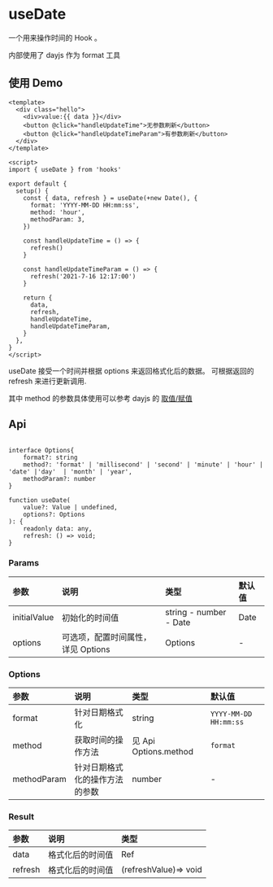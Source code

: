 # useDate

一个用来操作时间的 Hook 。

内部使用了 dayjs 作为 format 工具

## 使用 Demo

```vue
<template>
  <div class="hello">
    <div>value:{{ data }}</div>
    <button @click="handleUpdateTime">无参数刷新</button>
    <button @click="handleUpdateTimeParam">有参数刷新</button>
  </div>
</template>

<script>
import { useDate } from 'hooks'

export default {
  setup() {
    const { data, refresh } = useDate(+new Date(), {
      format: 'YYYY-MM-DD HH:mm:ss',
      method: 'hour',
      methodParam: 3,
    })

    const handleUpdateTime = () => {
      refresh()
    }

    const handleUpdateTimeParam = () => {
      refresh('2021-7-16 12:17:00')
    }

    return {
      data,
      refresh,
      handleUpdateTime,
      handleUpdateTimeParam,
    }
  },
}
</script>
```

useDate 接受一个时间并根据 options 来返回格式化后的数据。 可根据返回的 refresh 来进行更新调用.

其中 method 的参数具体使用可以参考 dayjs 的 [取值/赋值](https://dayjs.gitee.io/docs/zh-CN/get-set/millisecond)

## Api

```

interface Options{
    format?: string
    method?: 'format' | 'millisecond' | 'second' | 'minute' | 'hour' | 'date' |'day'  | 'month' | 'year',
    methodParam?: number
}

function useDate(
    value?: Value | undefined,
    options?: Options
): {
    readonly data: any,
    refresh: () => void;
}
```

### Params

| 参数         | 说明                               | 类型                   | 默认值 |
| :----------- | :--------------------------------- | :--------------------- | :----- |
| initialValue | 初始化的时间值                     | string - number - Date | Date   |
| options      | 可选项，配置时间属性，详见 Options | Options                | -      |

### Options

| 参数        | 说明                           | 类型                  | 默认值                |
| :---------- | :----------------------------- | :-------------------- | :-------------------- |
| format      | 针对日期格式化                 | string                | `YYYY-MM-DD HH:mm:ss` |
| method      | 获取时间的操作方法             | 见 Api Options.method | `format`              |
| methodParam | 针对日期格式化的操作方法的参数 | number                | -                     |

### Result

| 参数    | 说明             | 类型                  |
| :------ | :--------------- | :-------------------- |
| data    | 格式化后的时间值 | Ref<string>           |
| refresh | 格式化后的时间值 | (refreshValue)=> void |
